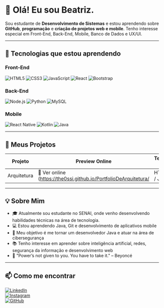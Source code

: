 # 👋 Olá! Eu sou Beatriz.

Sou estudante de **Desenvolvimento de Sistemas** e estou aprendendo sobre **GitHub**, **programação** e **criação de projetos web e mobile**. Tenho interesse especial em Front-End, Back-End, Mobile, Banco de Dados e UX/UI.

---

## 🎯 Tecnologias que estou aprendendo

### Front-End
![HTML5](https://img.shields.io/badge/-HTML5-E34F26?style=flat-square&logo=html5&logoColor=white)
![CSS3](https://img.shields.io/badge/-CSS3-1572B6?style=flat-square&logo=css3)
![JavaScript](https://img.shields.io/badge/-JavaScript-F7DF1E?style=flat-square&logo=javascript&logoColor=black)
![React](https://img.shields.io/badge/-React-61DAFB?style=flat-square&logo=react&logoColor=black)
![Bootstrap](https://img.shields.io/badge/-Bootstrap-7952B3?style=flat-square&logo=bootstrap&logoColor=white)

### Back-End
![Node.js](https://img.shields.io/badge/-Node.js-339933?style=flat-square&logo=node.js&logoColor=white)
![Python](https://img.shields.io/badge/-Python-3776AB?style=flat-square&logo=python&logoColor=white)
![MySQL](https://img.shields.io/badge/-MySQL-4479A1?style=flat-square&logo=mysql&logoColor=white)

### Mobile
![React Native](https://img.shields.io/badge/-React_Native-61DAFB?style=flat-square&logo=react&logoColor=black)
![Kotlin](https://img.shields.io/badge/-Kotlin-0095D5?style=flat-square&logo=kotlin&logoColor=white)
![Java](https://img.shields.io/badge/-Java-007396?style=flat-square&logo=java&logoColor=white)

---

## 🚀 Meus Projetos

| Projeto               | Preview Online                                                       | Tecnologias Usadas       |
|-----------------------|----------------------------------------------------------------------|--------------------------|
| Arquitetura           | 🔗 Ver online (https://the0ssi.github.io/PortfolioDeArquitetura/     | HTML / CSS / JS          


---

## 💡 Sobre Mim

- 🎓 Atualmente sou estudante no SENAI, onde venho desenvolvendo habilidades técnicas na área de tecnologia.
- 💻 Estou aprendendo Java, Git e desenvolvimento de aplicativos mobile
- 🎯 Meu objetivo é me tornar um desenvolvedor Java e atuar na área de cibersegurança
- 📚 Tenho interesse em aprender sobre inteligência artificial, redes, segurança da informação e desenvolvimento web
- 👑 "Power’s not given to you. You have to take it." – Beyoncé

---

## 📫 Como me encontrar

[![LinkedIn](https://img.shields.io/badge/-LinkedIn-blue?style=flat-square&logo=linkedin&logoColor=white)](https://linkedin.com/in/seuusuario)  
[![Instagram](https://img.shields.io/badge/-Instagram-E4405F?style=flat-square&logo=instagram&logoColor=white)](https://instagram.com/the0ssi)  
[![GitHub](https://img.shields.io/badge/-GitHub-181717?style=flat-square&logo=github&logoColor=white)](https://github.com/the0ssi)
